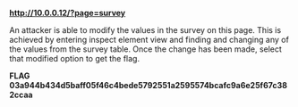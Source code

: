 **http://10.0.0.12/?page=survey**

An attacker is able to modify the values in the survey on this page.
This is achieved by entering inspect element view and finding and changing any of the values from the survey table.
Once the change has been made, select that modified option to get the flag.

**FLAG
03a944b434d5baff05f46c4bede5792551a2595574bcafc9a6e25f67c382ccaa**
